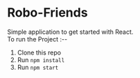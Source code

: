 # Robo-Friends
Simple application to get started with React.  
To run the Project :--   
1. Clone this repo  
2. Run  ```npm install ```  
3. Run ```npm start```   
